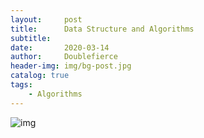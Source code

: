 ```yaml
---
layout:     post
title:      Data Structure and Algorithms
subtitle:   
date:       2020-03-14
author:     Doublefierce
header-img: img/bg-post.jpg
catalog: true
tags:
    - Algorithms
---
```



![img](https://pic3.zhimg.com/80/v2-df3c37c5a4b5958df1f3ce6f08fa0d65_720w.png)

